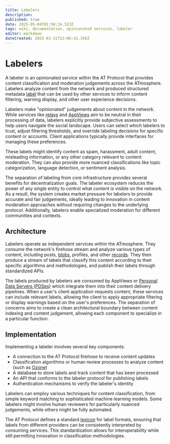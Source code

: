 ```yaml
---
title: Labelers
description: 
published: true
date: 2025-05-04T01:50:24.523Z
tags: wiki, documentation, opinionated services, labeler
editor: markdown
dateCreated: 2025-03-31T22:06:42.356Z
---
```


# Labelers
A labeler is an opinionated service within the AT Protocol that provides content classification and moderation judgements across the ATmosphere. Labelers analyze content from the network and produced structured metadata [label](/en/wiki/reference/opinionated-services/labels) that can be used by other services to inform content filtering, warning display, and other user experience decisions.

Labelers make "opinionated" judgements about content in the network. While services like [relays](/en/wiki/reference/core-architecture/relay) and [AppViews](/en/wiki/reference/core-architecture/appview) aim to be neutral in their processing of data, labelers explicitly provide subjective assessments to help users navigate the social landscape. Users can select which labelers to trust, adjust filtering thresholds, and override labeling decisions for specific content or accounts. Client applications typically provide interfaces for managing these preferences.


These labels might identify content as spam, harassment, adult content, misleading information, or any other category relevant to content moderation. They can also provide more nuanced classifications like topic categorization, language detection, or sentiment analysis.

The separation of labeling from core infrastructure provides several benefits for decentralization goals. The labeler ecosystem reduces the power of any single entity to control what content is visible on the network. As a result, the system creates market pressure for labelers to provide accurate and fair judgements, ideally leading to innovation in content moderation approaches without requiring changes to the underlying protocol. Additionally, labelers enable specialized moderation for different communities and contexts. 

## Architecture
Labelers operate as independent services within the ATmosphere. They consume the network's firehose stream and analyze various types of content, including posts, [blobs](/en/wiki/reference/data/blobs), profiles, and other [records](/en/wiki/reference/data/records). They then produce a stream of labels that classify this content according to their specific algorithms and methodologies, and publish their labels through standardized APIs.

The labels produced by labelers are consumed by AppViews or [Personal Data Servers (PDSes)](/en/wiki/reference/core-architecture/pds) which integrate them into their content delivery pipelines. When a user's client application requests content, these services can include relevant labels, allowing the client to apply appropriate filtering or display warnings based on the user's preferences. The separation of concerns aims to create a clean architectural boundary between content indexing and content judgement, allowing each component to specialize in a particular function.

## Implementation
Implementing a labeler involves several key components:

- A connection to the AT Protocol firehose to receive content updates
- Classification algorithms or human review processes to analyze content (such as [Ozone](/en/wiki/reference/moderation/ozone))
- A database to store labels and track content that has been processed
- An API that conforms to the labeler protocol for publishing labels
- Authentication mechanisms to verify the labeler's identity

Labelers can employ various techniques for content classification, from simple keyword matching to sophisticated machine learning models. Some labelers might involve human reviewers for particularly nuanced judgements, while others might be fully automated.

The AT Protocol defines a standard [lexicon](/en/wiki/reference/lexicons) for label formats, ensuring that labels from different providers can be consistently interpreted by consuming services. This standardization allows for interoperability while still permitting innovation in classification methodologies.